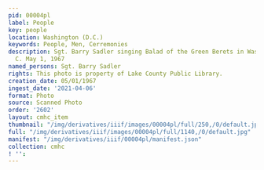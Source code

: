 ```yaml
---
pid: 00004pl
label: People
key: people
location: Washington (D.C.)
keywords: People, Men, Cerremonies
description: Sgt. Barry Sadler singing Balad of the Green Berets in Washington D.
  C. May 1, 1967
named_persons: Sgt. Barry Sadler
rights: This photo is property of Lake County Public Library.
creation_date: 05/01/1967
ingest_date: '2021-04-06'
format: Photo
source: Scanned Photo
order: '2602'
layout: cmhc_item
thumbnail: "/img/derivatives/iiif/images/00004pl/full/250,/0/default.jpg"
full: "/img/derivatives/iiif/images/00004pl/full/1140,/0/default.jpg"
manifest: "/img/derivatives/iiif/00004pl/manifest.json"
collection: cmhc
! '': 
---
```

